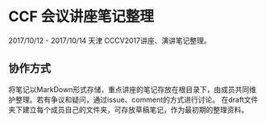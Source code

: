 # CCF 会议讲座笔记整理
2017/10/12 - 2017/10/14 天津 CCCV2017讲座、演讲笔记整理。
## 协作方式
将笔记以MarkDown形式存储，重点讲座的笔记存放在根目录下，由成员共同维护整理。若有争议和疑问，通过issue、comment的方式进行讨论。
在draft文件夹下建立每个成员自己的文件夹，可存放草稿笔记，作为最初期的整理资料。
